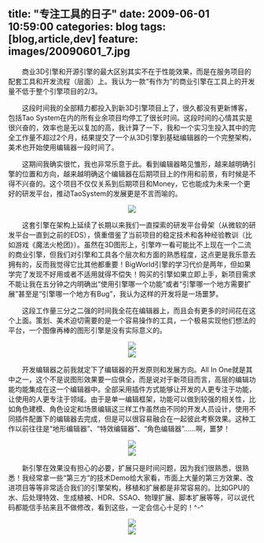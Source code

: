 title: "专注工具的日子"
date: 2009-06-01 10:59:00
categories: blog
tags: [blog,article,dev]
feature: images/20090601_7.jpg
---
    
　　商业3D引擎和开源引擎的最大区别其实不在于性能效果，而是在服务项目的配套工具和开发流程（层面）上。我认为一款“有作为”的商业引擎在工具上的开发量不低于整个引擎项目的2/3。  
  

　　这段时间我的全部精力都投入到新3D引擎项目上了，很久都没有更新博客，包括Tao System在内的所有业余项目均停工了很长时间。这段时间的心情其实是很兴奋的，效率也是无以复加的高，我计算了一下，我和一个实习生投入其中的完全工作量不超过2个月，结果提交了一个从3D引擎到基础编辑器的一个完整架构，美术也开始使用编辑器一段时间了。  
<!--more-->  
　　这期间我确实很忙，我也非常乐意于此。看到编辑器略见雏形，越来越明确引擎的位置和方向，越来越明确这个编辑器在后期项目上的作用和前景，有时候是不得不兴奋的。这个项目不仅仅关系到后期项目和Money，它也能成为未来一个更好的研发平台，推动TaoSystem的发展更是不言而喻的。

<div style="text-align:center;"><img src="/images/20090601_1.jpg" style="vertical-align:middle;"/></div><div style="text-align:center;"></div>      
  
　　这套引擎在架构上延续了长期以来我们一直探索的研发平台骨架（从微软的研发平台一直到之前的EDS），慎重借鉴了当前项目的稳定技术和各种经验教训（比如游戏《魔法火枪团》）。虽然在3D图形上，引擎咋一看可能比不上现在一个二流的商业引擎，但我们对引擎和工具各个层次和方面的熟悉程度，这点更是我乐意去拥有的，反而我觉得它比其他都重要！BigWorld引擎的学习代价是两年，但如果学完了发现不好用或者不适用就得不偿失！购买的引擎如果立即上手，新项目需求不能让我在五分钟之内明确出“使用引擎哪一个功能”或者“引擎哪一个地方需要扩展”甚至是“引擎哪一个地方有Bug”，我认为这样的开发将是一场噩梦。  
  
　　这段工作量三分之二强的时间我全花在编辑器上，而且会有更多的时间花在这个上面。策划、美术迫切需要的是一个容易操作的工具，一个极易实现他们想法的平台，一个图像再棒的图形引擎是没有实际意义的。

<div style="text-align:center;"><img src="/images/20090601_2.jpg" style="vertical-align:middle;"/></div><div style="text-align:center;"></div>      
<div style="text-align:center;"><img src="/images/20090601_3.jpg" style="vertical-align:middle;"/></div><div style="text-align:center;"></div>        
  
　　开发编辑器之前我就定下了编辑器的开发原则和发展方向。All In One就是其中之一，这个不是说图形效果要一应俱全，而是说对于新项目而言，高层的编辑功能均能集成在这一个编辑器中。全部采用插件方式能够让开发的人更专注于功能，让使用的人更专注于领域。由于是单一编辑框架，功能可以做到较强的相关性，比如角色建模、角色设定和场景编辑这三样工作虽然由不同的开发人员设计，使用不同插件配置下的编辑器去完成，但是可以很容易融合在一起彼此考察效果。这种工作以前往往是“地形编辑器”、“特效编辑器”、“角色编辑器”……啊，噩梦！

<div style="text-align:center;"><img src="/images/20090601_4.jpg" style="vertical-align:middle;"/></div><div style="text-align:center;"></div>      
<div style="text-align:center;"><img src="/images/20090601_5.jpg" style="vertical-align:middle;"/></div><div style="text-align:center;"></div>          
  
　　新引擎在效果没有担心的必要，扩展只是时间问题，因为我们很熟悉，很熟悉！我经常拿一些“第三方”的技术Demo给大家看，市面上大量的第三方效果、改进项目等等非常适合我们的引擎架构，移植和扩展都是非常容易的。比如GPU的水、后处理特效、生成植被、HDR、SSAO、物理扩展、脚本扩展等等，可以说代码都能信手拈来且不做修改，看到这些，一定会信心十足的！^-^

<div style="text-align:center;"><img src="/images/20090601_6.jpg" style="vertical-align:middle;"/></div><div style="text-align:center;"></div>      
<div style="text-align:center;"><img src="/images/20090601_7.jpg" style="vertical-align:middle;"/></div><div style="text-align:center;"></div>          
